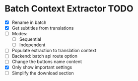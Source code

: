 # Batch Context Extractor TODO

- [x] Rename in batch
- [x] Get subtitles from translations
- [ ] Modes:
  - [ ] Sequential
  - [ ] Independent
- [ ] Populate extraction to translation context
- [ ] Backend: batch api route option
- [ ] Change the buttons name content
- [x] Only show important settings
- [ ] Simplify the download section
